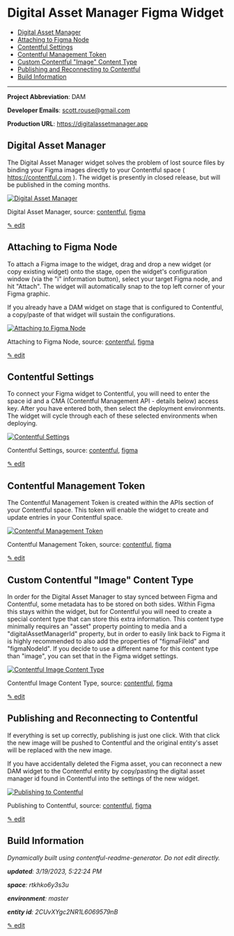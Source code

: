 # Digital Asset Manager Figma Widget
<!-- 
  Do not edit directly, built using contentful-readme-generator.
  Content details in Build Information below.
-->

- [Digital Asset Manager](#digital-asset-manager)
- [Attaching to Figma Node](#attaching-to-figma-node)
- [Contentful Settings](#contentful-settings)
- [Contentful Management Token](#contentful-management-token)
- [Custom Contentful "Image" Content Type](#custom-contentful-image-content-type)
- [Publishing and Reconnecting to Contentful](#publishing-and-reconnecting-to-contentful)
- [Build Information](#build-information)

---


__Project Abbreviation__: DAM

__Developer Emails__: scott.rouse@gmail.com

__Production URL__: https://digitalassetmanager.app

## Digital Asset Manager
The Digital Asset Manager widget solves the problem of lost source files by binding your Figma images directly to your Contentful space ( https://contentful.com ). The widget is presently in closed release, but will be published in the coming months.

[![Digital Asset Manager](https://images.ctfassets.net/rtkhko6y3s3u/13jGhOwlo0muEynR9bm8tU/d979bc587e7069f28ad3f02cf02579a7/Digital_Asset_Manager.png)](https://images.ctfassets.net/rtkhko6y3s3u/13jGhOwlo0muEynR9bm8tU/d979bc587e7069f28ad3f02cf02579a7/Digital_Asset_Manager.png "View Full Size")
    
Digital Asset Manager, source: [contentful](https://app.contentful.com/spaces/rtkhko6y3s3u/environments/master/entries/21ux5cSS1qYPZEfRasDPVY), [figma](https://www.figma.com/file/fdgg22P6rDRQl3rDWl7RHs/?node-id=303:327)


[&#9998; edit](https://app.contentful.com/spaces/rtkhko6y3s3u/environments/master/entries/2WANSGlMSfYfALvZCVqLBe)

## Attaching to Figma Node
To attach a Figma image to the widget, drag and drop a new widget (or copy existing widget) onto the stage, open the widget's configuration window (via the "i" information button), select your target Figma node, and hit "Attach". The widget will automatically snap to the top left corner of your Figma graphic.

If you already have a DAM widget on stage that is configured to Contentful, a copy/paste of that widget will sustain the configurations.

[![Attaching to Figma Node](https://images.ctfassets.net/rtkhko6y3s3u/eGhXgjwUw9sSQMWHGK8dQ/bcfbb5309207162b83a05b36e8210ffe/Attaching_to_Figma_Node.png)](https://images.ctfassets.net/rtkhko6y3s3u/eGhXgjwUw9sSQMWHGK8dQ/bcfbb5309207162b83a05b36e8210ffe/Attaching_to_Figma_Node.png "View Full Size")
    
Attaching to Figma Node, source: [contentful](https://app.contentful.com/spaces/rtkhko6y3s3u/environments/master/entries/5nKkocYVSlEQvGg3Zsul5J), [figma](https://www.figma.com/file/fdgg22P6rDRQl3rDWl7RHs/?node-id=305:531)


[&#9998; edit](https://app.contentful.com/spaces/rtkhko6y3s3u/environments/master/entries/4w5CuyVObSz1p5uqLQdGwO)

## Contentful Settings
To connect your Figma widget to Contentful, you will need to enter the space id and a CMA (Contentful Management API - details below) access key. After you have entered both, then select the deployment environments. The widget will cycle through each of these selected environments when deploying.

[![Contentful Settings](https://images.ctfassets.net/rtkhko6y3s3u/6cf7M0XwQkt8bnH7vcKaHL/c478f83c166b60b134203de9e76e36c3/Contentful_Settings.png)](https://images.ctfassets.net/rtkhko6y3s3u/6cf7M0XwQkt8bnH7vcKaHL/c478f83c166b60b134203de9e76e36c3/Contentful_Settings.png "View Full Size")
    
Contentful Settings, source: [contentful](https://app.contentful.com/spaces/rtkhko6y3s3u/environments/master/entries/aRn4y93qzxIh9lRROaBa5), [figma](https://www.figma.com/file/fdgg22P6rDRQl3rDWl7RHs/?node-id=303:353)


[&#9998; edit](https://app.contentful.com/spaces/rtkhko6y3s3u/environments/master/entries/7pSimTv5Bu3vgCOAO4hrSB)

## Contentful Management Token
The Contentful Management Token is created within the APIs section of your Contentful space. This token will enable the widget to create and update entries in your Contentful space.

[![Contentful Management Token](https://images.ctfassets.net/rtkhko6y3s3u/6Nv7tZ6X8kMehE8yrl74yf/5234ff9e9621fb0568e9667dfc03e45d/Contentful_Management_Token.png)](https://images.ctfassets.net/rtkhko6y3s3u/6Nv7tZ6X8kMehE8yrl74yf/5234ff9e9621fb0568e9667dfc03e45d/Contentful_Management_Token.png "View Full Size")
    
Contentful Management Token, source: [contentful](https://app.contentful.com/spaces/rtkhko6y3s3u/environments/master/entries/5FeS5fPlM4YB89FPF1H4x6), [figma](https://www.figma.com/file/fdgg22P6rDRQl3rDWl7RHs/?node-id=304:407)


[&#9998; edit](https://app.contentful.com/spaces/rtkhko6y3s3u/environments/master/entries/60zkRVYOpKZvnW1gAM0O9B)

## Custom Contentful "Image" Content Type
In order for the Digital Asset Manager to stay synced between Figma and Contentful, some metadata has to be stored on both sides. Within Figma this stays within the widget, but for Contentful you will need to create a special content type that can store this extra information. This content type minimally requires an "asset" property pointing to media and a "digitalAssetManagerId" property, but in order to easily link back to Figma it is highly recommended to also add the properties of "figmaFileId" and "figmaNodeId". If you decide to use a different name for this content type than "image", you can set that in the Figma widget settings.

[![Contentful Image Content Type](https://images.ctfassets.net/rtkhko6y3s3u/2fM3WUg2uVVlKJ0m1Do3qI/b81f3a53b80a61c8d1064a5282d671e6/Contentful_Image_Content_Type.png)](https://images.ctfassets.net/rtkhko6y3s3u/2fM3WUg2uVVlKJ0m1Do3qI/b81f3a53b80a61c8d1064a5282d671e6/Contentful_Image_Content_Type.png "View Full Size")
    
Contentful Image Content Type, source: [contentful](https://app.contentful.com/spaces/rtkhko6y3s3u/environments/master/entries/rYxRVsNbcewbVCRZ5D86B), [figma](https://www.figma.com/file/fdgg22P6rDRQl3rDWl7RHs/?node-id=303:503)


[&#9998; edit](https://app.contentful.com/spaces/rtkhko6y3s3u/environments/master/entries/CnUN959efto8MDwlyJJsj)

## Publishing and Reconnecting to Contentful
If everything is set up correctly, publishing is just one click. With that click the new image will be pushed to Contentful and the original entity's asset will be replaced with the new image.

If you have accidentally deleted the Figma asset, you can reconnect a new DAM widget to the Contentful entity by copy/pasting the digital asset manager id found in Contentful into the settings of the new widget.

[![Publishing to Contentful](https://images.ctfassets.net/rtkhko6y3s3u/2RokQ0mSF7abpK6qqrvkH1/ae676eaa3f046529b2343edc1fa8b49d/Publishing_to_Contentful.png)](https://images.ctfassets.net/rtkhko6y3s3u/2RokQ0mSF7abpK6qqrvkH1/ae676eaa3f046529b2343edc1fa8b49d/Publishing_to_Contentful.png "View Full Size")
    
Publishing to Contentful, source: [contentful](https://app.contentful.com/spaces/rtkhko6y3s3u/environments/master/entries/21DCxaROOsa8fWjEfvKggJ), [figma](https://www.figma.com/file/fdgg22P6rDRQl3rDWl7RHs/?node-id=303:446)


[&#9998; edit](https://app.contentful.com/spaces/rtkhko6y3s3u/environments/master/entries/39TrkSGTlNqcW27DCcet33)

## Build Information

*Dynamically built using contentful-readme-generator. Do not edit directly.*

*__updated__: 3/19/2023, 5:22:24 PM*

*__space__: rtkhko6y3s3u*

*__environment__: master*

*__entity id__: 2CUvXYgc2NR1L6069579nB*

[&#9998; edit](https://app.contentful.com/spaces/rtkhko6y3s3u/environments/master/entries/2CUvXYgc2NR1L6069579nB)

